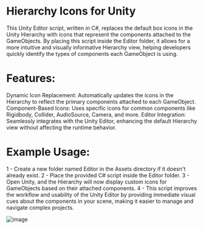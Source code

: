 # Hierarchy Icons for Unity

This Unity Editor script, written in C#, replaces the default box icons in the Unity Hierarchy with icons that represent the components attached to the GameObjects. By placing this script inside the Editor folder, it allows for a more intuitive and visually informative Hierarchy view, helping developers quickly identify the types of components each GameObject is using.

# Features:

Dynamic Icon Replacement: Automatically updates the icons in the Hierarchy to reflect the primary components attached to each GameObject.
Component-Based Icons: Uses specific icons for common components like Rigidbody, Collider, AudioSource, Camera, and more.
Editor Integration: Seamlessly integrates with the Unity Editor, enhancing the default Hierarchy view without affecting the runtime behavior.

# Example Usage:

1 - Create a new folder named Editor in the Assets directory if it doesn't already exist.
2 - Place the provided C# script inside the Editor folder.
3 - Open Unity, and the Hierarchy will now display custom icons for GameObjects based on their attached components.
4 - This script improves the workflow and usability of the Unity Editor by providing immediate visual cues about the components in your scene, making it easier to manage and navigate complex projects.

![image](https://github.com/user-attachments/assets/f143ae91-d8df-4fbc-828d-7aa484dc10b4)

